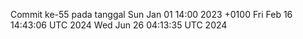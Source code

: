 Commit ke-55 pada tanggal Sun Jan 01 14:00 2023 +0100
Fri Feb 16 14:43:06 UTC 2024
Wed Jun 26 04:13:35 UTC 2024
